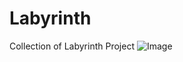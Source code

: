 # Labyrinth
Collection of Labyrinth Project
![Image](https://github.com/user-attachments/assets/1a9ac950-cdbc-483f-b092-bd9e02b77ef2)
